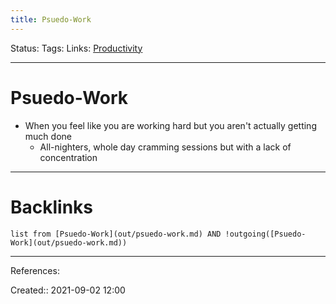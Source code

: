 ```yaml
---
title: Psuedo-Work
---
```

Status: 
Tags: 
Links: [Productivity](out/productivity.md)
___
# Psuedo-Work
- When you feel like you are working hard but you aren't actually getting much done
	- All-nighters, whole day cramming sessions but with a lack of concentration
___
# Backlinks
```dataview
list from [Psuedo-Work](out/psuedo-work.md) AND !outgoing([Psuedo-Work](out/psuedo-work.md))
```
___
References:

Created:: 2021-09-02 12:00
